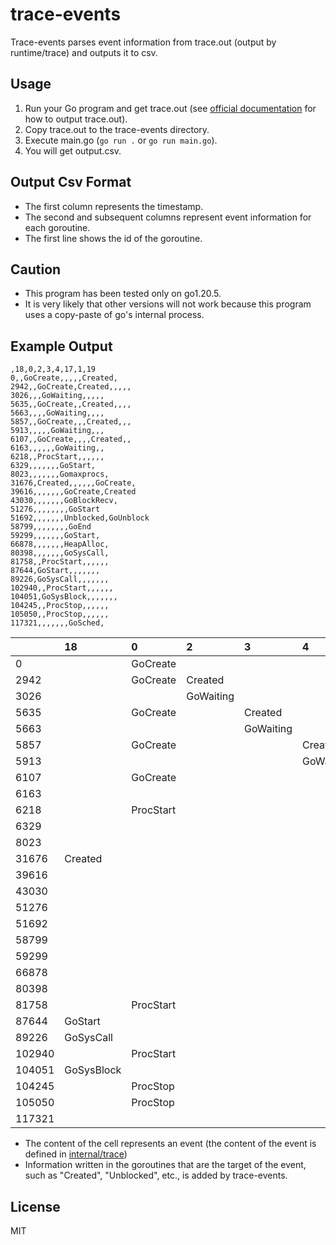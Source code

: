 # trace-events
Trace-events parses event information from trace.out (output by runtime/trace) and outputs it to csv.

## Usage
1. Run your Go program and get trace.out (see [official documentation](https://pkg.go.dev/runtime/trace#example-package) for how to output trace.out).
2. Copy trace.out to the trace-events directory.
3. Execute main.go (`go run .` or `go run main.go`).
4. You will get output.csv.

## Output Csv Format
- The first column represents the timestamp.
- The second and subsequent columns represent event information for each goroutine.
- The first line shows the id of the goroutine.

## Caution
- This program has been tested only on go1.20.5.
- It is very likely that other versions will not work because this program uses a copy-paste of go's internal process.

## Example Output
```csv
,18,0,2,3,4,17,1,19
0,,GoCreate,,,,,Created,
2942,,GoCreate,Created,,,,,
3026,,,GoWaiting,,,,,
5635,,GoCreate,,Created,,,,
5663,,,,GoWaiting,,,,
5857,,GoCreate,,,Created,,,
5913,,,,,GoWaiting,,,
6107,,GoCreate,,,,Created,,
6163,,,,,,GoWaiting,,
6218,,ProcStart,,,,,,
6329,,,,,,,GoStart,
8023,,,,,,,Gomaxprocs,
31676,Created,,,,,,GoCreate,
39616,,,,,,,GoCreate,Created
43030,,,,,,,GoBlockRecv,
51276,,,,,,,,GoStart
51692,,,,,,,Unblocked,GoUnblock
58799,,,,,,,,GoEnd
59299,,,,,,,GoStart,
66878,,,,,,,HeapAlloc,
80398,,,,,,,GoSysCall,
81758,,ProcStart,,,,,,
87644,GoStart,,,,,,,
89226,GoSysCall,,,,,,,
102940,,ProcStart,,,,,,
104051,GoSysBlock,,,,,,,
104245,,ProcStop,,,,,,
105050,,ProcStop,,,,,,
117321,,,,,,,GoSched,
```

| |18|0|2|3|4|17|1|19|
|:----|:----|:----|:----|:----|:----|:----|:----|:----|
|0| |GoCreate| | | | |Created| |
|2942| |GoCreate|Created| | | | | |
|3026| | |GoWaiting| | | | | |
|5635| |GoCreate| |Created| | | | |
|5663| | | |GoWaiting| | | | |
|5857| |GoCreate| | |Created| | | |
|5913| | | | |GoWaiting| | | |
|6107| |GoCreate| | | |Created| | |
|6163| | | | | |GoWaiting| | |
|6218| |ProcStart| | | | | | |
|6329| | | | | | |GoStart| |
|8023| | | | | | |Gomaxprocs| |
|31676|Created| | | | | |GoCreate| |
|39616| | | | | | |GoCreate|Created|
|43030| | | | | | |GoBlockRecv| |
|51276| | | | | | | |GoStart|
|51692| | | | | | |Unblocked|GoUnblock|
|58799| | | | | | | |GoEnd|
|59299| | | | | | |GoStart| |
|66878| | | | | | |HeapAlloc| |
|80398| | | | | | |GoSysCall| |
|81758| |ProcStart| | | | | | |
|87644|GoStart| | | | | | | |
|89226|GoSysCall| | | | | | | |
|102940| |ProcStart| | | | | | |
|104051|GoSysBlock| | | | | | | |
|104245| |ProcStop| | | | | | |
|105050| |ProcStop| | | | | | |
|117321| | | | | | |GoSched| |

- The content of the cell represents an event (the content of the event is defined in [internal/trace](https://pkg.go.dev/internal/trace))
- Information written in the goroutines that are the target of the event, such as "Created", "Unblocked", etc., is added by trace-events.

## License
MIT
